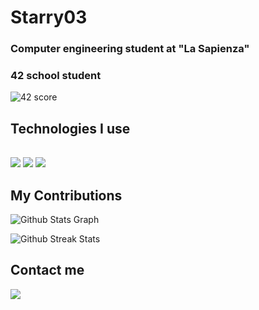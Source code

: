 <h1>
    Starry03
</h1>

<h3 >Computer engineering student at "La Sapienza"</h3>

<div >
 
 <h3>42 school student</h3>

 <img src="https://badge.mediaplus.ma/binary/astarran" alt="42 score">
</div>

<div>

<h2>Technologies I use</h2>

<img src="https://skillicons.dev/icons?i=c,java,python,fastapi,firebase">

<img src="https://skillicons.dev/icons?i=react,javascript,typescript,nextjs" />

<img style="margin-top:1rem;" src="https://github-readme-stats.vercel.app/api/top-langs/?username=Starry03&theme=dark">

</div>

<div >
  <h2>My Contributions</h2>

![ Github Stats Graph](https://github-profile-summary-cards.vercel.app/api/cards/profile-details?username=Starry03&theme=radical&hide_border=true)

![Github Streak Stats](https://github-readme-streak-stats.herokuapp.com/?user=Starry03&theme=dark)

</div>

<h2>Contact me</h2>

<div > 
  <a href="mailto:andrea.starrantino@gmail.com">
    <img src="https://img.shields.io/badge/Gmail-333333?style=for-the-badge&logo=gmail&logoColor=red" />
  </a>
</div>
